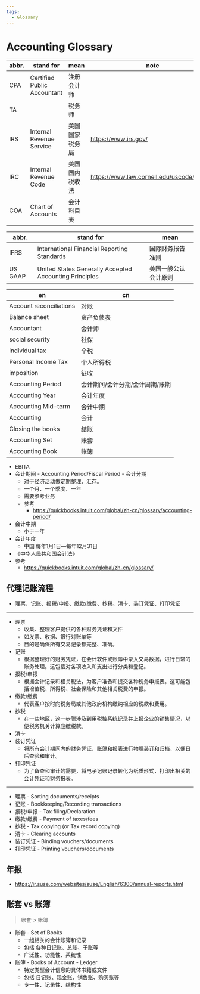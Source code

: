 ```yaml
---
tags:
  - Glossary
---
```


# Accounting Glossary

| abbr. | stand for                   | mean           | note                                       |
| ----- | --------------------------- | -------------- | ------------------------------------------ |
| CPA   | Certified Public Accountant | 注册会计师     |
| TA    |                             | 税务师         |
| IRS   | Internal Revenue Service    | 美国国家税务局 | https://www.irs.gov/                       |
| IRC   | Internal Revenue Code       | 美国国内税收法 | https://www.law.cornell.edu/uscode/text/26 |
| COA   | Chart of Accounts           | 会计科目表     |

| abbr.   | stand for                                              | mean                 |
| ------- | ------------------------------------------------------ | -------------------- |
| IFRS    | International Financial Reporting Standards            | 国际财务报告准则     |
| US GAAP | United States Generally Accepted Accounting Principles | 美国一般公认会计原则 |

| en                      | cn                              |
| ----------------------- | ------------------------------- |
| Account reconciliations | 对账                            |
| Balance sheet           | 资产负债表                      |
| Accountant              | 会计师                          |
| social security         | 社保                            |
| individual tax          | 个税                            |
| Personal Income Tax     | 个人所得税                      |
| imposition              | 征收                            |
| Accounting Period       | 会计期间/会计分期/会计周期/账期 |
| Accounting Year         | 会计年度                        |
| Accounting Mid-term     | 会计中期                        |
| Accounting              | 会计                            |
| Closing the books       | 结账                            |
| Accounting Set          | 账套                            |
| Accounting Book         | 账簿                            |

- EBITA
- 会计期间 - Accounting Period/Fiscal Period - 会计分期
  - 对于经济活动做定期整理、汇存。
  - 一个月、一个季度、一年
  - 需要参考业务
  - 参考
    - https://quickbooks.intuit.com/global/zh-cn/glossary/accounting-period/
- 会计中期
  - 小于一年
- 会计年度
  - 中国 每年1月1日—每年12月31日
- 《中华人民共和国会计法》
- 参考
  - https://quickbooks.intuit.com/global/zh-cn/glossary/

## 代理记账流程

- 理票、记账、报税/申报、缴款/缴费、抄税、清卡、装订凭证、打印凭证

---

- 理票
  - 收集、整理客户提供的各种财务凭证和文件
  - 如发票、收据、银行对账单等
  - 目的是确保所有交易记录都完整、准确。
- 记账
  - 根据整理好的财务凭证，在会计软件或账簿中录入交易数据，进行日常的账务处理。这包括对各项收入和支出进行分类和登记。
- 报税/申报
  - 根据会计记录和相关税法，为客户准备和提交各种税务申报表。这可能包括增值税、所得税、社会保险和其他相关税费的申报。
- 缴款/缴费
  - 代表客户按时向税务局或其他政府机构缴纳相应的税款和费用。
- 抄税
  - 在一些地区，这一步骤涉及到用税控系统记录并上报企业的销售情况，以便税务机关计算应缴税款。
- 清卡
- 装订凭证
  - 将所有会计期间内的财务凭证、账簿和报表进行物理装订和归档，以便日后查验和审计。
- 打印凭证
  - 为了备查和审计的需要，将电子记账记录转化为纸质形式，打印出相关的会计凭证和财务报表。

---

- 理票 - Sorting documents/receipts
- 记账 - Bookkeeping/Recording transactions
- 报税/申报 - Tax filing/Declaration
- 缴款/缴费 - Payment of taxes/fees
- 抄税 - Tax copying (or Tax record copying)
- 清卡 - Clearing accounts
- 装订凭证 - Binding vouchers/documents
- 打印凭证 - Printing vouchers/documents

## 年报

- https://ir.suse.com/websites/suse/English/6300/annual-reports.html

## 账套 vs 账簿

> 账套 > 账簿

- 账套 - Set of Books
  - 一组相关的会计账簿和记录
  - 包括 各种日记账、总账、子账等
  - 广泛性、功能性、系统性
- 账簿 - Books of Account - Ledger
  - 特定类型会计信息的具体书籍或文件
  - 包括 日记账、现金账、销售账、购买账等
  - 专一性、记录性、结构性
